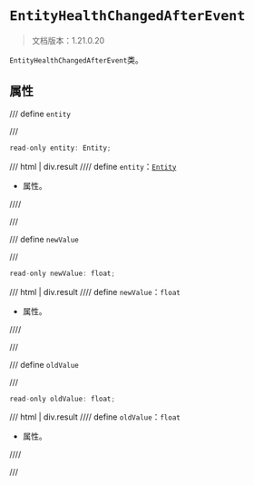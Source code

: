 # `EntityHealthChangedAfterEvent`

> 文档版本：1.21.0.20

`EntityHealthChangedAfterEvent`类。

## 属性

/// define
`entity`


///

```js
read-only entity: Entity;
```

/// html | div.result
//// define
`entity`：[`Entity`](./entity.md)

- 属性。


////

///


/// define
`newValue`


///

```js
read-only newValue: float;
```

/// html | div.result
//// define
`newValue`：`float`

- 属性。


////

///


/// define
`oldValue`


///

```js
read-only oldValue: float;
```

/// html | div.result
//// define
`oldValue`：`float`

- 属性。


////

///

